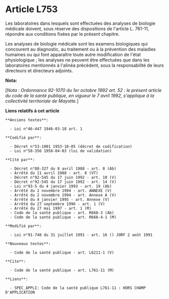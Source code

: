 # Article L753

Les laboratoires dans lesquels sont effectuées des analyses de biologie médicale doivent, sous réserve des dispositions de
l'article L. 761-11, répondre aux conditions fixées par le présent chapitre.

Les analyses de biologie médicale sont les examens biologiques qui concourent au diagnostic, au traitement ou à la prévention
des maladies humaines ou qui font apparaître toute autre modification de l'état physiologique ; les analyses ne peuvent être
effectuées que dans les laboratoires mentionnés à l'alinéa précédent, sous la responsabilité de leurs directeurs et
directeurs adjoints.

**Nota:**

[*Nota : Ordonnance 92-1070 du 1er octobre 1992 art. 52 : le présent article du code de la santé publique, en vigueur le 7
avril 1992, s'applique à la collectivité territoriale de Mayotte.*]

**Liens relatifs à cet article**

	**Anciens textes**:

	  - Loi n°46-447 1946-03-18 art. 1

	**Codifié par**:

	  - Décret n°53-1001 1953-10-05 (décret de codification)
	  - Loi n°58-356 1958-04-03 (loi de validation)

	**Cité par**:

	  - Décret n°88-327 du 8 avril 1988 - art. 8 (Ab)
	  - Arrêté du 11 avril 1988 - art. 8 (VT)
	  - Décret n°92-545 du 17 juin 1992 - art. 10 (V)
	  - Décret n°92-545 du 17 juin 1992 - art. 14 (V)
	  - Loi n°93-5 du 4 janvier 1993 - art. 19 (Ab)
	  - Arrêté du 2 novembre 1994 - art. ANNEXE (V)
	  - Arrêté du 2 novembre 1994 - art. Annexe A (V)
	  - Arrêté du 4 janvier 1995 - art. Annexe (V)
	  - Arrêté du 27 septembre 1996 - art. 1 (V)
	  - Arrêté du 27 mai 1997 - art. 1 (M)
	  - Code de la santé publique - art. R668-3 (Ab)
	  - Code de la santé publique - art. R668-4-1 (M)

	**Modifié par**:

	  - Loi n°91-748 du 31 juillet 1991 - art. 16 () JORF 2 août 1991

	**Nouveaux textes**:

	  - Code de la santé publique - art. L6211-1 (V)

	**Cite**:

	  - Code de la santé publique - art. L761-11 (M)

	**Liens**:

	  - SPEC_APPLI: Code de la santé publique L761-11 : HORS CHAMP D'APPLICATION
